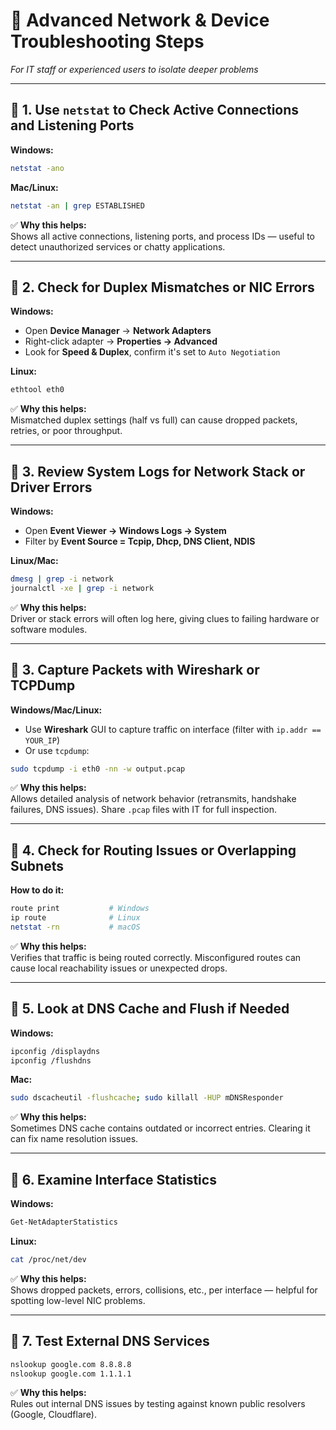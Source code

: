 # 🧪 Advanced Network & Device Troubleshooting Steps  
*For IT staff or experienced users to isolate deeper problems*

---

## 🔹 1. Use `netstat` to Check Active Connections and Listening Ports

**Windows:**
```bash
netstat -ano
```

**Mac/Linux:**
```bash
netstat -an | grep ESTABLISHED
```

✅ **Why this helps:**  
Shows all active connections, listening ports, and process IDs — useful to detect unauthorized services or chatty applications.

---

## 🔹 2. Check for Duplex Mismatches or NIC Errors

**Windows:**
- Open **Device Manager** → **Network Adapters**
- Right-click adapter → **Properties → Advanced**
- Look for **Speed & Duplex**, confirm it's set to `Auto Negotiation`

**Linux:**
```bash
ethtool eth0
```

✅ **Why this helps:**  
Mismatched duplex settings (half vs full) can cause dropped packets, retries, or poor throughput.

---

## 🔹 3. Review System Logs for Network Stack or Driver Errors

**Windows:**
- Open **Event Viewer → Windows Logs → System**
- Filter by **Event Source = Tcpip, Dhcp, DNS Client, NDIS**

**Linux/Mac:**
```bash
dmesg | grep -i network
journalctl -xe | grep -i network
```

✅ **Why this helps:**  
Driver or stack errors will often log here, giving clues to failing hardware or software modules.

---

## 🔹 3. Capture Packets with Wireshark or TCPDump

**Windows/Mac/Linux:**
- Use **Wireshark** GUI to capture traffic on interface (filter with `ip.addr == YOUR_IP`)
- Or use `tcpdump`:

```bash
sudo tcpdump -i eth0 -nn -w output.pcap
```

✅ **Why this helps:**  
Allows detailed analysis of network behavior (retransmits, handshake failures, DNS issues). Share `.pcap` files with IT for full inspection.

---

## 🔹 4. Check for Routing Issues or Overlapping Subnets

**How to do it:**
```bash
route print           # Windows
ip route              # Linux
netstat -rn           # macOS
```

✅ **Why this helps:**  
Verifies that traffic is being routed correctly. Misconfigured routes can cause local reachability issues or unexpected drops.

---

## 🔹 5. Look at DNS Cache and Flush if Needed

**Windows:**
```bash
ipconfig /displaydns
ipconfig /flushdns
```

**Mac:**
```bash
sudo dscacheutil -flushcache; sudo killall -HUP mDNSResponder
```

✅ **Why this helps:**  
Sometimes DNS cache contains outdated or incorrect entries. Clearing it can fix name resolution issues.

---

## 🔹 6. Examine Interface Statistics

**Windows:**
```powershell
Get-NetAdapterStatistics
```

**Linux:**
```bash
cat /proc/net/dev
```

✅ **Why this helps:**  
Shows dropped packets, errors, collisions, etc., per interface — helpful for spotting low-level NIC problems.

---

## 🔹 7. Test External DNS Services

```bash
nslookup google.com 8.8.8.8
nslookup google.com 1.1.1.1
```

✅ **Why this helps:**  
Rules out internal DNS issues by testing against known public resolvers (Google, Cloudflare).
